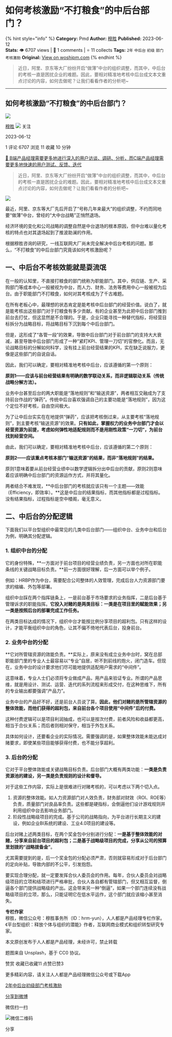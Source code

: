 # 如何考核激励“不打粮食”的中后台部门？
{% hint style="info" %}
**Category:** Pmd
**Author:** [穆胜](https://www.woshipm.com/u/1087150)
**Published:** 2023-06-12  
**Stats:** 👁️ 6707 views | 💬 1 comments | ⭐ 11 collects
**Tags:** `2年` `中后台` `初级` `部门考核激励`
**Original:** [View on woshipm.com](https://www.woshipm.com/pmd/5845851.html)
{% endhint %}
> 近日，阿里、京东等大厂纷纷开启“做薄”中台的组织调整，而其中，中后台的考核一直是困扰企业的难题。因此，要相对精准地考核中后台成文本文重点讨论的内容，如何去做呢？让我们看看作者的分析吧~

---

## 如何考核激励“不打粮食”的中后台部门？

[![](https://image.woshipm.com/wp-files/2020/06/W3NZFkFhbF3oK7UpvEyr.jpg!/both/72x72)](https://www.woshipm.com/u/1087150)

[穆胜](https://www.woshipm.com/u/1087150) ![](https://static.woshipm.com/tag/1121_1@2x.png) 关注

2023-06-12

1 评论 6707 浏览 11 收藏 10 分钟

[🔗 B端产品经理需要更多地进行深入的用户访谈、调研、分析，而C端产品经理需要更多地快速的用户测试、反馈、迭代](https://ke.qidianla.com/courses/bcpm)

> 近日，阿里、京东等大厂纷纷开启“做薄”中台的组织调整，而其中，中后台的考核一直是困扰企业的难题。因此，要相对精准地考核中后台成文本文重点讨论的内容，如何去做呢？让我们看看作者的分析吧~

![](https://image.woshipm.com/2023/04/13/e792f2ba-d9e1-11ed-a8b0-00163e0b5ff3.jpg)

最近，阿里、京东等大厂先后开启了“号称几年来最大”的组织调整，不约而同地要“做薄”中台，曾经的“大中台战略”正悄然退场。

经济环境的变化和公司战略的调整自然是中台退场的根本原因，但中台难以量化考核的特点也对其退场起到了推波助澜的作用。

根据穆胜咨询的研究，一线互联网大厂尚未完全解决中后台考核的问题。那么，“不打粮食”的中后台部门究竟该如何考核激励呢？

## 一、中后台不考核效能就是耍流氓

在一般的认知里，不直接打粮食的部门统称为职能部门。其中，供应链、生产、采购部门等成本中心一般被视为中台，而人力、财务、法务等费用中心一般被视为后台。由于职能部门不打粮食，如何对其考核成为了千古难题。

在所有老板心中，最理想的状态肯定是能考核中后台部门的经营价值。说白了，就是能考核出这些部门对于打粮食有多少贡献。有的企业甚至为此把中后台部门推到前台去打仗，但这显然是不合理的。于是，企业只能寻找一种替代指标，将经营目标拆分为战略目标，将战略目标下沉到每个中后台部门。

但是，这形成了“各管一段”的效果，导致中后台部门对于前台部门的支持大大衰减，甚至导致中后台部门形成了一种“紧盯KPI、管理一刀切”的官僚化。而且，无论战略目标的分解如何科学，没有挂上前台经营结果的KPI，实在缺乏说服力，更像是这些部门的自说自话。

因此，我们可以确定，要相对精准地考核中后台，应该遵循的第一个原则：

**原则1——应该与前台经营结果有明确的数学联动关系，而非逻辑联动关系（传统战略分解方法）。**

业务中台甚至后台的两大职能是“落地规则”和“输送资源”，两者相互交融成为了支持前台作战的“弹药”。传统中后台喜欢强调自己的主要功能是“落地规则”，因为这个定位不好考核，自由空间极大。

为了让中后台实实在在地提供“弹药”，应该把考核倒过来，从主要考核“落地规则”，到主要考核“输送资源”的效果。**只有如此，掌握权力的业务中台部门才会以经营资源为前提，考虑如何弹性地适配规则而不是用刚性政策“一刀切”，为前台找到经营空间。**

由此，我们可以确定，要相对精准地考核中后台，应该遵循的第二个原则：

**原则2——应该重点考核本部门“输送资源”的结果，而非“落地规则”的结果。**

原则1意味着要从前台经营业绩中以数学逻辑拆分出中后台的贡献，原则2则意味着应该明确中后台部门的资源运作方式，并将其量化。

两者结合不难发现，**中后台部门的考核就应该只有一个主题——效能（Efficiency，即效率）。**这是中后台的结果指标，而其他指标都是过程指标。没有结果指标，过程指标是空中楼阁，毫无意义。

## 二、中后台的分配逻辑

下面我们以平台型组织中最常见的几类中后台部门——组织中台、业务中台和后台为例，明确其分配逻辑。

### 1\. 组织中台的分配

它的身份特殊，**一方面对于前台项目的经营业绩负责，另一方面也对所在职能条线的关键战略目标负责。**前一方面很好理解，后一方面可以举个例子。

例如：HRBP作为中台，需要配合公司整体的人效管理，完成后台人力资源部门要求的缩编、外包等部署。

组织中台踩在两个指挥链条上，一是前台基于市场要求的业务指挥，二是后台基于管理诉求的职能指挥。**它投入对赌的是两类目标：一类是在项目里的赋能效果；另一类是按照后台的部署完成工作任务。**

在两类目标达成的情况下，组织中台才能按比例分享项目的超利包。只有这样的设计，才能平衡组织中台的角色，让其不偏不倚地代表后台，投身前台。

### 2\. 业务中台的分配

**它对所管辖资源的效能负责。**实际上，原来没有成立业务中台时，窝在总部职能部门里的专业人士最容易以“专业”自居，听不到前线的炮火，闭门造车。但现在，业务中台的设计要求他们尽可能地提供适配用户需求的“中间件”。

这意味着，专业人士们必须将专业做成产品，用产品来验证专业。所谓的产品思维，就是用设计、测试、运营、迭代的系列流程来形成交付，在这种思维下，所有的专业输出都要强调“产品力”。

业务中台的产品好不好，还是前台人员说了算。**因此，他们对赌的是所管辖资源的整体效能，而他们获得的超利包，来自前台各个项目使用“中间件”后的付费。**

这种付费逻辑可以是项目利润抽成，也可以是按次付费，前者风险和收益都更高，相当于合伙关系；而后者则相对保守，相当于外包关系。

具体如何设计，还要看企业的实际情况。需要强调的是，如果整体效能未能达成对赌要求，即使某些项目能够获得付费，也不能分享超利。

### 3\. 后台的分配

它对于平台整体效能或关键战略目标负责。后台部门大概有两类功能：**一类是负责资源池的建设，另一类是负责规则的设计和督导。**

对于这些工作内容，实际上是很难进行对赌考核的，可以考虑以下两个切入点。

1.  资源的整体效能。如人力资源部门对人效负责，财务部对财效（ROI、ROE等）负责，质量部门对良品率负责。这些都是硬指标，会倒逼他们设计游戏规则并利用组织中台去影响业务部门。
2.  阶段性战略级项目的完成。基于公司的战略指向，为平台进行长期主义的建设，例如企业BI系统的建设、工业4.0项目的建设等。

后台对赌上述两类目标，在两个奖金包中分别进行分配：**一是基于整体效能的对赌，分享来自前台项目的超利包；二是基于战略级项目的完成，分享从公司的预算里划拨的“战略拨备金”**。

尤其需要提到的是，后一个奖金包的分配必须严肃，否则就容易形成对于后台部门的定向补贴，导致内部的不公平，引发抱怨。

要实现合理分配，就一定要发挥合伙人委员会的作用。每年，合伙人委员会对战略级项目的立项和结项进行严格审批，合伙人各自都有管辖部门，但又相互监督，倒逼各个部门提供战略级的产出。这会带来另一种“倒逼”，如果一个部门连续没有战略级项目的立项，那么，只能证明它在低水平运作，这个部门就应该缩小甚至消失。

**专栏作家**  
穆胜，微信公众号：穆胜事务所（ID：hrm-yun），人人都是产品经理专栏作家。《平台型组织：释放个体与组织的潜能》作者，互联网商业模式和组织转型研究专家。

本文原创发布于人人都是产品经理，未经许可，禁止转载

题图来自 Unsplash，基于 CC0 协议。

赞赏 收藏已收藏11 点赞已赞3

更多精彩内容，请关注人人都是产品经理微信公众号或下载App

[2年](https://www.woshipm.com/tag/2%e5%b9%b4)[中后台](https://www.woshipm.com/tag/%e4%b8%ad%e5%90%8e%e5%8f%b0)[初级](https://www.woshipm.com/tag/%e5%88%9d%e7%ba%a7)[部门考核激励](https://www.woshipm.com/tag/%e9%83%a8%e9%97%a8%e8%80%83%e6%a0%b8%e6%bf%80%e5%8a%b1)

[分享到微博](https://service.weibo.com/share/share.php?appkey=2775287854&title=如何考核激励“不打粮食”的中后台部门？&url=https://www.woshipm.com/pmd/5845851.html&pic=https://image.woshipm.com/2023/04/13/e792f2ba-d9e1-11ed-a8b0-00163e0b5ff3.jpg)

微信扫一扫

![微信二维码](https://api.pwmqr.com/qrcode/create/?url=https://www.woshipm.com/pmd/5845851.html)

分享
